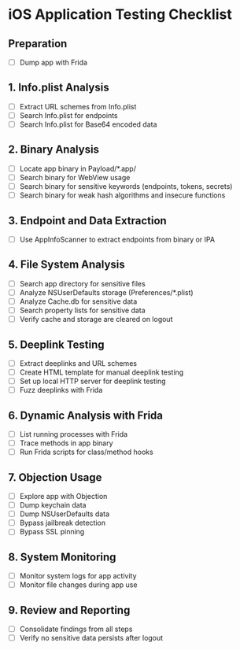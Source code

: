 # iOS Application Testing Checklist

## Preparation
- [ ] Dump app with Frida

## 1. Info.plist Analysis
- [ ] Extract URL schemes from Info.plist
- [ ] Search Info.plist for endpoints
- [ ] Search Info.plist for Base64 encoded data

## 2. Binary Analysis
- [ ] Locate app binary in Payload/*.app/
- [ ] Search binary for WebView usage
- [ ] Search binary for sensitive keywords (endpoints, tokens, secrets)
- [ ] Search binary for weak hash algorithms and insecure functions

## 3. Endpoint and Data Extraction
- [ ] Use AppInfoScanner to extract endpoints from binary or IPA

## 4. File System Analysis
- [ ] Search app directory for sensitive files
- [ ] Analyze NSUserDefaults storage (Preferences/*.plist)
- [ ] Analyze Cache.db for sensitive data
- [ ] Search property lists for sensitive data
- [ ] Verify cache and storage are cleared on logout

## 5. Deeplink Testing
- [ ] Extract deeplinks and URL schemes
- [ ] Create HTML template for manual deeplink testing
- [ ] Set up local HTTP server for deeplink testing
- [ ] Fuzz deeplinks with Frida

## 6. Dynamic Analysis with Frida
- [ ] List running processes with Frida
- [ ] Trace methods in app binary
- [ ] Run Frida scripts for class/method hooks

## 7. Objection Usage
- [ ] Explore app with Objection
- [ ] Dump keychain data
- [ ] Dump NSUserDefaults data
- [ ] Bypass jailbreak detection
- [ ] Bypass SSL pinning

## 8. System Monitoring
- [ ] Monitor system logs for app activity
- [ ] Monitor file changes during app use

## 9. Review and Reporting
- [ ] Consolidate findings from all steps
- [ ] Verify no sensitive data persists after logout
